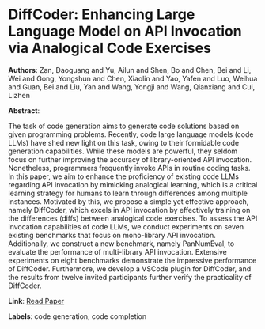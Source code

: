 # DiffCoder: Enhancing Large Language Model on API Invocation via Analogical Code Exercises

**Authors**: Zan, Daoguang and Yu, Ailun and Shen, Bo and Chen, Bei and Li, Wei and Gong, Yongshun and Chen, Xiaolin and Yao, Yafen and Luo, Weihua and Guan, Bei and Liu, Yan and Wang, Yongji and Wang, Qianxiang and Cui, Lizhen

**Abstract**:

The task of code generation aims to generate code solutions based on given programming problems. Recently, code large language models (code LLMs) have shed new light on this task, owing to their formidable code generation capabilities. While these models are powerful, they seldom focus on further improving the accuracy of library-oriented API invocation. Nonetheless, programmers frequently invoke APIs in routine coding tasks. In this paper, we aim to enhance the proficiency of existing code LLMs regarding API invocation by mimicking analogical learning, which is a critical learning strategy for humans to learn through differences among multiple instances. Motivated by this, we propose a simple yet effective approach, namely DiffCoder, which excels in API invocation by effectively training on the differences (diffs) between analogical code exercises. To assess the API invocation capabilities of code LLMs, we conduct experiments on seven existing benchmarks that focus on mono-library API invocation. Additionally, we construct a new benchmark, namely PanNumEval, to evaluate the performance of multi-library API invocation. Extensive experiments on eight benchmarks demonstrate the impressive performance of DiffCoder. Furthermore, we develop a VSCode plugin for DiffCoder, and the results from twelve invited participants further verify the practicality of DiffCoder.

**Link**: [Read Paper](https://doi.org/10.1145/3643745)

**Labels**: code generation, code completion
